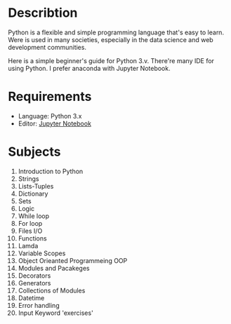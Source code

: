 # Describtion
Python is a flexible and simple programming language that's easy to learn. Were is used in many societies, especially in the data science and web development communities.
 
Here is a simple beginner's guide for Python 3.v. There're many IDE for using Python. I prefer anaconda with Jupyter Notebook.


# Requirements 
* Language: Python 3.x
* Editor: [Jupyter Notebook](https://www.anaconda.com/products/individual)

# Subjects
1. Introduction to Python
2. Strings
3. Lists-Tuples
4. Dictionary 
5. Sets
6. Logic
7. While loop
8. For loop
9. Files I/O
10. Functions
11. Lamda 
12. Variable Scopes
13. Object Orieanted Programmeing OOP
14. Modules and Pacakeges
15. Decorators  
16. Generators
17. Collections of Modules
18. Datetime
19. Error handling
20. Input Keyword 'exercises'
